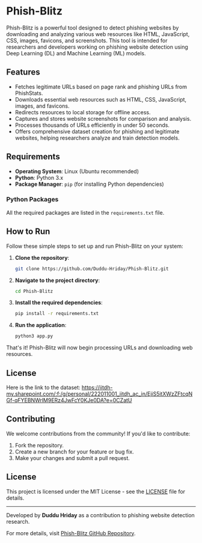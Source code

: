 # Phish-Blitz

Phish-Blitz is a powerful tool designed to detect phishing websites by downloading and analyzing various web resources like HTML, JavaScript, CSS, images, favicons, and screenshots. This tool is intended for researchers and developers working on phishing website detection using Deep Learning (DL) and Machine Learning (ML) models.

## Features
- Fetches legitimate URLs based on page rank and phishing URLs from PhishStats.
- Downloads essential web resources such as HTML, CSS, JavaScript, images, and favicons.
- Redirects resources to local storage for offline access.
- Captures and stores website screenshots for comparison and analysis.
- Processes thousands of URLs efficiently in under 50 seconds.
- Offers comprehensive dataset creation for phishing and legitimate websites, helping researchers analyze and train detection models.

## Requirements
- **Operating System**: Linux (Ubuntu recommended)
- **Python**: Python 3.x
- **Package Manager**: `pip` (for installing Python dependencies)

### Python Packages
All the required packages are listed in the `requirements.txt` file.

## How to Run

Follow these simple steps to set up and run Phish-Blitz on your system:

1. **Clone the repository**:
    ```bash
    git clone https://github.com/Duddu-Hriday/Phish-Blitz.git
    ```

2. **Navigate to the project directory**:
    ```bash
    cd Phish-Blitz
    ```

3. **Install the required dependencies**:
    ```bash
    pip install -r requirements.txt
    ```

4. **Run the application**:
    ```bash
    python3 app.py
    ```

That's it! Phish-Blitz will now begin processing URLs and downloading web resources.
## License
Here is the link to the dataset:
https://iitdh-my.sharepoint.com/:f:/g/personal/222011001_iitdh_ac_in/EjiS5itXWzZFtcqNGf-qFYEBNWrlM9ERz4JwFcY0KJe0DA?e=0CZatU
## Contributing
We welcome contributions from the community! If you'd like to contribute:
1. Fork the repository.
2. Create a new branch for your feature or bug fix.
3. Make your changes and submit a pull request.

## License
This project is licensed under the MIT License - see the [LICENSE](LICENSE) file for details.

---

Developed by **Duddu Hriday** as a contribution to phishing website detection research.

For more details, visit [Phish-Blitz GitHub Repository](https://github.com/Duddu-Hriday/Phish-Blitz).
